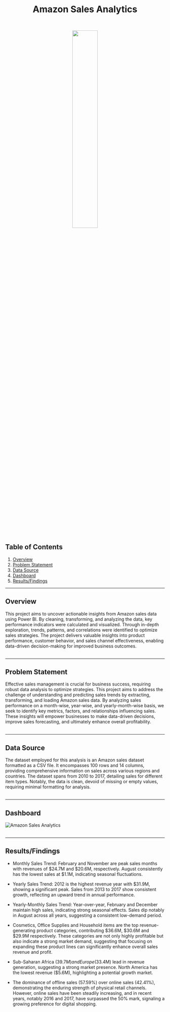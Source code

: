 <h1 align="center">Amazon Sales Analytics</h1>

<br>

<p align="center" width="100%">
    <img width="40%" src="https://github.com/user-attachments/assets/98752487-44a2-4b51-8808-44013ef86893">
</p>

<br>

## Table of Contents

1. [Overview](#overview)
2. [Problem Statement](#problem-statement)
3. [Data Source](#data-source)
4. [Dashboard](#dashboard)
5. [Results/Findings](#resultsfindings)

***
## Overview

This project aims to uncover actionable insights from Amazon sales data using Power BI. By cleaning, transforming, and analyzing the data, key performance indicators were calculated and visualized. Through in-depth exploration, trends, patterns, and correlations were identified to optimize sales strategies. The project delivers valuable insights into product performance, customer behavior, and sales channel effectiveness, enabling data-driven decision-making for improved business outcomes.
<br>
<br>

***
## Problem Statement

Effective sales management is crucial for business success, requiring robust data analysis to optimize strategies. This project aims to address the challenge of understanding and predicting sales trends by extracting, transforming, and loading Amazon sales data. By analyzing sales performance on a month-wise, year-wise, and yearly-month-wise basis, we seek to identify key metrics, factors, and relationships influencing sales. These insights will empower businesses to make data-driven decisions, improve sales forecasting, and ultimately enhance overall profitability.
<br>
<br>

***
## Data Source

The dataset employed for this analysis is an Amazon sales dataset formatted as a CSV file. It encompasses 100 rows and 14 columns, providing comprehensive information on sales across various regions and countries. The dataset spans from 2010 to 2017, detailing sales for different item types. Notably, the data is clean, devoid of missing or empty values, requiring minimal formatting for analysis.
<br>
<br>

***
## Dashboard

![Amazon Sales Analytics](https://github.com/user-attachments/assets/d96716c9-c242-41c6-a529-b56aa5b2ee9f)
<br>
<br>

***
## Results/Findings

- Monthly Sales Trend: February and November are peak sales months with revenues of $24.7M and $20.6M, respectively. August consistently has the lowest sales at $1.1M, indicating seasonal fluctuations.

- Yearly Sales Trend: 2012 is the highest revenue year with $31.9M, showing a significant peak. Sales from 2013 to 2017 show consistent growth, reflecting an upward trend in annual performance.

- Yearly-Monthly Sales Trend: Year-over-year, February and December maintain high sales, indicating strong seasonal effects. Sales dip notably in August across all years, suggesting a consistent low-demand period.

- Cosmetics, Office Supplies and Household items are the top revenue-generating product categories, contributing $36.6M, $30.6M and $29.9M respectively. These categories are not only highly profitable but also indicate a strong market demand, suggesting that focusing on expanding these product lines can significantly enhance overall sales revenue and profit.

- Sub-Saharan Africa ($39.7M) and Europe ($33.4M) lead in revenue generation, suggesting a strong market presence. North America has the lowest revenue ($5.6M), highlighting a potential growth market.

- The dominance of offline sales (57.59%) over online sales (42.41%), demonstrating the enduring strength of physical retail channels. However, online sales have been steadily increasing, and in recent years, notably 2016 and 2017, have surpassed the 50% mark, signaling a growing preference for digital shopping.

<br>
